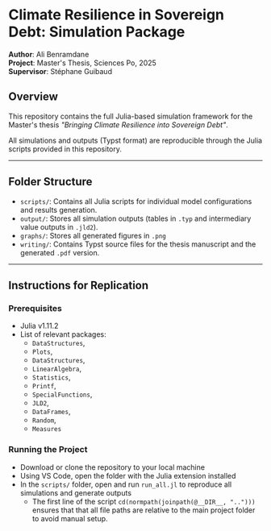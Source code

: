 # Climate Resilience in Sovereign Debt: Simulation Package

**Author**: Ali Benramdane \
**Project**: Master's Thesis, Sciences Po, 2025  \
**Supervisor**: Stéphane Guibaud

## Overview

This repository contains the full Julia-based simulation framework for the Master's thesis *"Bringing Climate Resilience into Sovereign Debt"*. 

All simulations and outputs (Typst format) are reproducible through the Julia scripts provided in this repository.

---

## Folder Structure

- `scripts/`: Contains all Julia scripts for individual model configurations and results generation.
- `output/`: Stores all simulation outputs (tables in `.typ` and intermediary value outputs in `.jld2`).
- `graphs/`: Stores all generated figures in `.png`
- `writing/`: Contains Typst source files for the thesis manuscript and the generated `.pdf` version.

---

## Instructions for Replication

### Prerequisites

- Julia v1.11.2
- List of relevant packages: 
  - `DataStructures`, 
  - `Plots`, 
  - `DataStructures`,
  - `LinearAlgebra`, 
  - `Statistics`, 
  - `Printf`, 
  - `SpecialFunctions`, 
  - `JLD2`, 
  - `DataFrames`,
  - `Random`,
  - `Measures`

### Running the Project
- Download or clone the repository to your local machine
- Using VS Code, open the folder with the Julia extension installed
- In the `scripts/` folder, open and run `run_all.jl` to reproduce all simulations and generate outputs
  - The first line of the script `cd(normpath(joinpath(@__DIR__, "..")))` ensures that that all file paths are relative to the main project folder to avoid manual setup.




